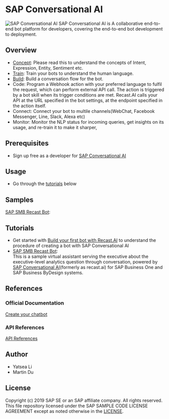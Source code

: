 # SAP Conversational AI

![SAP Conversational AI](https://i.imgur.com/mKxXnBu.png)
SAP Conversational AI is A collaborative end-to-end bot platform for developers, covering the end-to-end bot development to deployment.

## Overview
* [Concept](https://recast.ai/docs/concepts/create-builder-bot): Please read this to understand the concepts of Intent, Expression, Entity, Sentiment etc.
* [Train](https://recast.ai/docs/concepts/train-your-bot): Train your bots to understand the human language.
* [Build](https://recast.ai/docs/concepts/build-your-conversation): Build a conversation flow for the bot.
* Code: Program a Webhook action with your preferred language to fulfil the request, which can perform external API call. The action is triggered by a bot skill when its trigger conditions are met. Recast.AI calls your API at the URL specified in the bot settings, at the endpoint specified in the action itself.
* Connect: Connect your bot to multile channels(WebChat, Facebook Messenger, Line, Slack, Alexa etc)
* Monitor: Monitor the NLP status for incoming queries, get insights on its usage, and re-train it to make it sharper, 

## Prerequisites
* Sign up free as a developer for [SAP Conversational AI](https://cai.tools.sap/)

## Usage
* Go through the [tutorials](#Tutorials) below

## Samples
[SAP SMB Recast Bot](https://github.com/B1SA/smb-recast-bot): 

## Tutorials
* Get started with [Build your first bot with Recast.AI](https://recast.ai/blog/build-your-first-bot-with-recast-ai/) to understand the procedure of creating a bot with SAP Conversational AI
* [SAP SMB Recast Bot](https://github.com/B1SA/smb-recast-bot): 
<br/>This is a sample virtual assistant serving the executive about the executive-level analytics question through conversation, powered by [SAP Conversational AI](https://recast.ai/)(formerly as recast.ai) for SAP Business One and SAP Business ByDesign systems.

## References
### Official Documentation
[Create your chatbot](https://recast.ai/docs/concepts/create-builder-bot)

### API References
[API References](https://recast.ai/docs/api-reference/)

## Author
- Yatsea Li
- Martin Du

License
-------

Copyright (c) 2019 SAP SE or an SAP affiliate company. All rights reserved.
This file repository licensed under the SAP SAMPLE CODE LICENSE AGREEMENT except as noted otherwise in the [LICENSE](../LICENSE).
